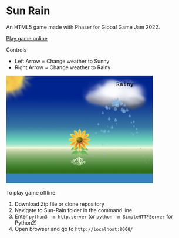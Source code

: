# Sun Rain
An HTML5 game made with Phaser for Global Game Jam 2022.

[Play game online](https://josephclaymiller.github.io/Sun-Rain/)

Controls
- Left Arrow = Change weather to Sunny
- Right Arrow = Change weather to Rainy

<img src="https://github.com/josephclaymiller/Sun-Rain/blob/main/screenshots/sun_rain_screenshot4.png" width="400">



To play game offline:
1. Download Zip file or clone repository
2. Navigate to Sun-Rain folder in the command line
3. Enter `python3 -m http.server` (or `python -m SimpleHTTPServer` for Python2)
4. Open browser and go to `http://localhost:8000/`
